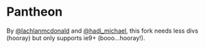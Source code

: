 # Pantheon

By [@lachlanmcdonald](//twitter.com/lachlanmcdonald) and [@hadi_michael](//twitter.com/hadi_michael), this fork needs less divs (hooray) but only supports ie9+ (booo...hooray!).
